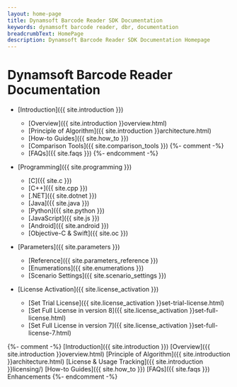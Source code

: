 ```yaml
---
layout: home-page
title: Dynamsoft Barcode Reader SDK Documentation
keywords: dynamsoft barcode reader, dbr, documentation
breadcrumbText: HomePage
description: Dynamsoft Barcode Reader SDK Documentation Homepage
---
```


# Dynamsoft Barcode Reader Documentation  


- [Introduction]({{ site.introduction }})
   - [Overview]({{ site.introduction }}overview.html)
   - [Principle of Algorithm]({{ site.introduction }}architecture.html)
   - [How-to Guides]({{ site.how_to }})
   - [Comparison Tools]({{ site.comparison_tools }})
   {%- comment -%}
   - [FAQs]({{ site.faqs }})
   {%- endcomment -%}

- [Programming]({{ site.programming }})
   - [C]({{ site.c }})
   - [C++]({{ site.cpp }})
   - [.NET]({{ site.dotnet }})
   - [Java]({{ site.java }})
   - [Python]({{ site.python }})
   - [JavaScript]({{ site.js }})
   - [Android]({{ site.android }})
   - [Objective-C & Swift]({{ site.oc }})
   
- [Parameters]({{ site.parameters }})
   - [Reference]({{ site.parameters_reference }})
   - [Enumerations]({{ site.enumerations }})
   - [Scenario Settings]({{ site.scenario_settings }})

- [License Activation]({{ site.license_activation }})
   - [Set Trial License]({{ site.license_activation }}set-trial-license.html)
   - [Set Full License in version 8]({{ site.license_activation }}set-full-license.html)
   - [Set Full License in version 7]({{ site.license_activation }}set-full-license-7.html)

{%- comment -%}
 [Introduction]({{ site.introduction }})
 [Overview]({{ site.introduction }}overview.html)
 [Principle of Algorithm]({{ site.introduction }}architecture.html)
 [License & Usage Tracking]({{ site.introduction }}licensing/)
 [How-to Guides]({{ site.how_to }})
 [FAQs]({{ site.faqs }})
 Enhancements
{%- endcomment -%}


